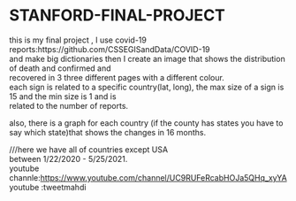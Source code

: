 <h1>STANFORD-FINAL-PROJECT</h1>
this is my final project , I use covid-19 reports:https://github.com/CSSEGISandData/COVID-19<br>
and make big dictionaries then I create an image that shows the distribution of death and confirmed and<br>
recovered in 3 three different pages with a different colour.<br>
each sign is related to a specific country(lat, long), the max size of a sign is 15 and the min size is 1 and is<br> related to the number of reports.<br>

also, there is a graph for each country (if the county has states you have to say which state)that shows the changes in 16 months.<br>

///here we have all of countries except USA<br>
between 1/22/2020 - 5/25/2021.<br>
youtube channle:https://www.youtube.com/channel/UC9RUFeRcabHOJa5QHq_xyYA<br>
youtube :tweetmahdi<br>

